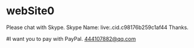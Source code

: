 # webSite0
Please chat with Skype.
Skype Name: live:.cid.c98176b259c1af44
Thanks.

#I want you to pay with PayPal. 444107882@qq.com
